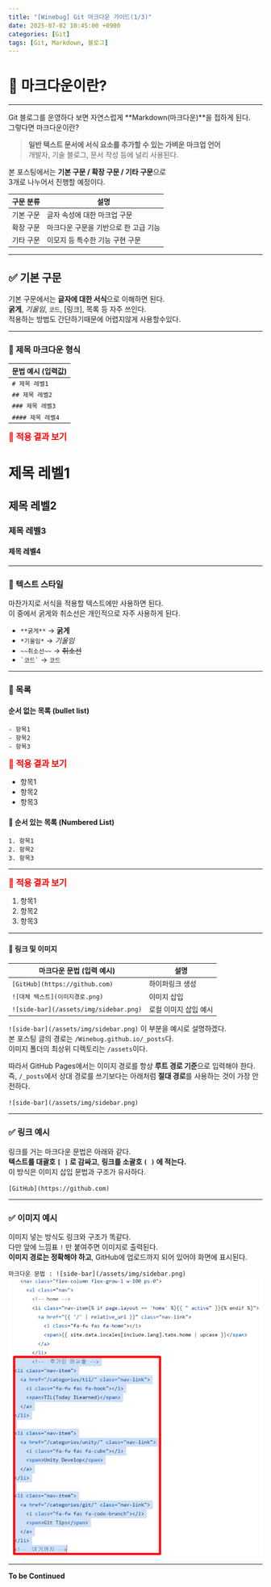 ```yaml
---
title: "[Winebug] Git 마크다운 가이드(1/3)"
date: 2025-07-02 10:45:00 +0900
categories: [Git]
tags: [Git, Markdown, 블로그]
---
```


# 🎈 마크다운이란?  
---

Git 블로그를 운영하다 보면 자연스럽게 **Markdown(마크다운)**을 접하게 된다.  
그렇다면 마크다운이란?

> **일반 텍스트 문서에 서식 요소를 추가할 수 있는 가벼운 마크업 언어**  
> 개발자, 기술 블로그, 문서 작성 등에 널리 사용된다.

본 포스팅에서는 **기본 구문 / 확장 구문 / 기타 구문**으로<br>
3개로 나누어서 진행할 예정이다.

| 구문 분류   | 설명                                   |
|-------------|----------------------------------------|
| 기본 구문   | 글자 속성에 대한 마크업 구문           |
| 확장 구문   | 마크다운 구문을 기반으로 한 고급 기능   |
| 기타 구문   | 이모지 등 특수한 기능 구현 구문         |

---

## ✅ 기본 구문  

기본 구문에서는 **글자에 대한 서식**으로 이해하면 된다.<br>
**굵게**, *기울임*, `코드`, [링크], 목록 등 자주 쓰인다.<br>
적용하는 방법도 간단하기때문에 어렵지않게 사용할수있다.<br>

---

### 📌 제목 마크다운 형식


| 문법 예시 (입력값) |
|--------------------|
| `# 제목 레벨1`      |
| `## 제목 레벨2`     |
| `### 제목 레벨3`    |
| `#### 제목 레벨4`   |


<span style="color:red; font-size:1.2em; font-weight:bold;">📌 적용 결과 보기</span>
# 제목 레벨1  
## 제목 레벨2  
### 제목 레벨3  
#### 제목 레벨4

---

### 📌 텍스트 스타일

마찬가지로 서식을 적용할 텍스트에만 사용하면 된다.<br>
이 중에서 굵게와 취소선은 개인적으로 자주 사용하게 된다.<br>

- `**굵게**` → **굵게**  
- `*기울임*` → *기울임*  
- `~~취소선~~` → ~~취소선~~  
- `` `코드` `` → `코드`

---

### 📌 목록

#### 순서 없는 목록 (bullet list)
```
- 항목1
- 항목2
- 항목3
```

<span style="color:red; font-size:1.2em; font-weight:bold;">📌 적용 결과 보기</span>
- 항목1
- 항목2
- 항목3
#### 🔢 순서 있는 목록 (Numbered List)
```
1. 항목1
2. 항목2
3. 항목3
```
---
<span style="color:red; font-size:1.2em; font-weight:bold;">📌 적용 결과 보기</span>
1. 항목1
2. 항목2
3. 항목3

---

#### 🔗 링크 및 이미지

| 마크다운 문법 (입력 예시)                  | 설명                     |
|-------------------------------------------|--------------------------|
| `[GitHub](https://github.com)`            | 하이퍼링크 생성          |
| `![대체 텍스트](이미지경로.png)`          | 이미지 삽입              |
| `![side-bar](/assets/img/sidebar.png)`    | 로컬 이미지 삽입 예시    |

`![side-bar](/assets/img/sidebar.png)` 이 부분을 예시로 설명하겠다.  
본 포스팅 글의 경로는 `/Winebug.github.io/_posts`다.  
이미지 폴더의 최상위 디렉토리는 `/assets`이다.

따라서 GitHub Pages에서는 이미지 경로를 항상 **루트 경로 기준**으로 입력해야 한다.  
즉, `/_posts`에서 상대 경로를 쓰기보다는 아래처럼 **절대 경로**를 사용하는 것이 가장 안전하다.<br>

`![side-bar](/assets/img/sidebar.png)`

---

### ✅ 링크 예시

링크를 거는 마크다운 문법은 아래와 같다.  
**텍스트를 대괄호 `[ ]` 로 감싸고**, **링크를 소괄호 `( )` 에 적는다.**  
이 방식은 이미지 삽입 문법과 구조가 유사하다.

`[GitHub](https://github.com)`

---

### ✅ 이미지 예시

이미지 넣는 방식도 링크와 구조가 똑같다.  
다만 앞에 느낌표 `!` 만 붙여주면 이미지로 출력된다.  
**이미지 경로는 정확해야 하고**, GitHub에 업로드까지 되어 있어야 화면에 표시된다.

`마크다운 문법 : ![side-bar](/assets/img/sidebar.png)`  
![side-bar](/assets/img/sidebar.png)

---

**To be Continued**
